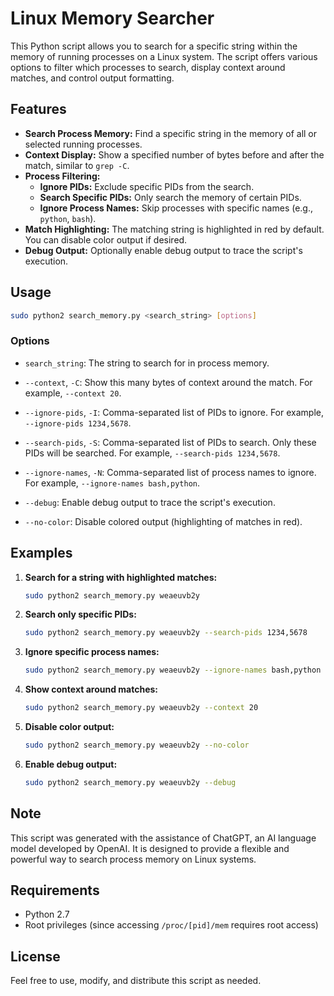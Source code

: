 # Linux Memory Searcher

This Python script allows you to search for a specific string within the memory of running processes on a Linux system. The script offers various options to filter which processes to search, display context around matches, and control output formatting.

## Features

- **Search Process Memory:** Find a specific string in the memory of all or selected running processes.
- **Context Display:** Show a specified number of bytes before and after the match, similar to `grep -C`.
- **Process Filtering:**
  - **Ignore PIDs:** Exclude specific PIDs from the search.
  - **Search Specific PIDs:** Only search the memory of certain PIDs.
  - **Ignore Process Names:** Skip processes with specific names (e.g., `python`, `bash`).
- **Match Highlighting:** The matching string is highlighted in red by default. You can disable color output if desired.
- **Debug Output:** Optionally enable debug output to trace the script's execution.

## Usage

```bash
sudo python2 search_memory.py <search_string> [options]
```

### Options

- `search_string`: The string to search for in process memory.

- `--context`, `-C`: Show this many bytes of context around the match. For example, `--context 20`.

- `--ignore-pids`, `-I`: Comma-separated list of PIDs to ignore. For example, `--ignore-pids 1234,5678`.

- `--search-pids`, `-S`: Comma-separated list of PIDs to search. Only these PIDs will be searched. For example, `--search-pids 1234,5678`.

- `--ignore-names`, `-N`: Comma-separated list of process names to ignore. For example, `--ignore-names bash,python`.

- `--debug`: Enable debug output to trace the script's execution.

- `--no-color`: Disable colored output (highlighting of matches in red).

## Examples

1. **Search for a string with highlighted matches:**

   ```bash
   sudo python2 search_memory.py weaeuvb2y
   ```

2. **Search only specific PIDs:**

   ```bash
   sudo python2 search_memory.py weaeuvb2y --search-pids 1234,5678
   ```

3. **Ignore specific process names:**

   ```bash
   sudo python2 search_memory.py weaeuvb2y --ignore-names bash,python
   ```

4. **Show context around matches:**

   ```bash
   sudo python2 search_memory.py weaeuvb2y --context 20
   ```

5. **Disable color output:**

   ```bash
   sudo python2 search_memory.py weaeuvb2y --no-color
   ```

6. **Enable debug output:**

   ```bash
   sudo python2 search_memory.py weaeuvb2y --debug
   ```

## Note

This script was generated with the assistance of ChatGPT, an AI language model developed by OpenAI. It is designed to provide a flexible and powerful way to search process memory on Linux systems.

## Requirements

- Python 2.7
- Root privileges (since accessing `/proc/[pid]/mem` requires root access)

## License

Feel free to use, modify, and distribute this script as needed.
